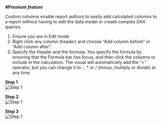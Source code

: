 _**#Premium feature**_  

Custom columns enable report authors to easily add calculated columns to a report without having to edit the data model or create complex DAX queries. 

1)	Ensure you are in Edit mode
2)	Right click any column (header) and choose “Add column before” or “Add column after”.
3)	Specify the Header and the formula. You specify the formula by ensuring that the Formula bar has focus, and then click the columns to include in the calculation. The visual will automatically add the “+” operator, but you can change it to -, * or / (minus, multiply or divide) at any time.

**Step 1**  
![Step 1](https://profitbasedocs.blob.core.windows.net/pbireportingmatrix/AddCustomColumn_Step1.png)  

**Step 2**  
![Step 1](https://profitbasedocs.blob.core.windows.net/pbireportingmatrix/AddCustomColumn_Step2.png)  

**Step 3**  
![Step 1](https://profitbasedocs.blob.core.windows.net/pbireportingmatrix/AddCustomColumn_Step3.png) 